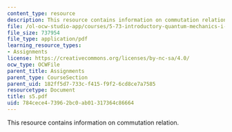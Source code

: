 ```yaml
---
content_type: resource
description: This resource contains information on commutation relation.
file: /ol-ocw-studio-app/courses/5-73-introductory-quantum-mechanics-i-fall-2005/784cece473962bc0ab01317364c86664_s5.pdf
file_size: 737954
file_type: application/pdf
learning_resource_types:
- Assignments
license: https://creativecommons.org/licenses/by-nc-sa/4.0/
ocw_type: OCWFile
parent_title: Assignments
parent_type: CourseSection
parent_uid: 182ff5d7-733c-f415-f9f2-6cd8ce7a7585
resourcetype: Document
title: s5.pdf
uid: 784cece4-7396-2bc0-ab01-317364c86664
---
```

This resource contains information on commutation relation.